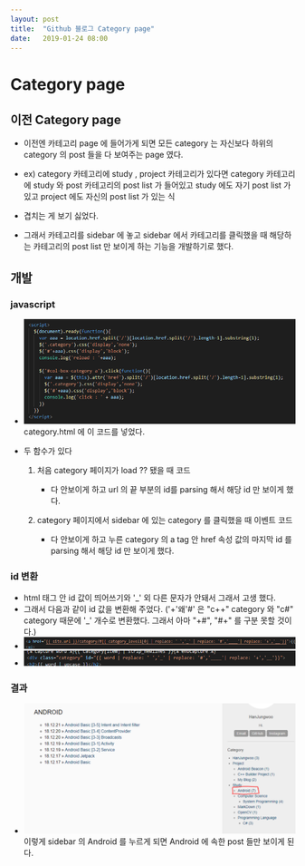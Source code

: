```yaml
---
layout: post
title:  "Github 블로그 Category page"
date:   2019-01-24 08:00
---
```


# Category page

## 이전 Category page

* 이전엔 카테고리 page 에 들어가게 되면 모든 category 는 자신보다 하위의 category 의 post 들을 다 보여주는 page 였다.
* ex) category 카테고리에 study , project 카테고리가 있다면 category 카테고리에 study 와 post 카테고리의 post list 가 들어있고 study 에도 자기 post list 가 있고 project 에도 자신의 post list 가 있는 식

* 겹치는 게 보기 싫었다.
* 그래서 카테고리를 sidebar 에 놓고 sidebar 에서 카테고리를 클릭했을 때 해당하는 카테고리의 post list 만 보이게 하는 기능을 개발하기로 했다.

## 개발

### javascript

* <img src="/resource/img/blogcategorypage.PNG"> category.html 에 이 코드를 넣었다.

* 두 함수가 있다
    1. 처음 category 페이지가 load ?? 됐을 때 코드
        * 다 안보이게 하고 url 의 끝 부분의 id를 parsing 해서 해당 id 만 보이게 했다. 

    2. category 페이지에서 sidebar 에 있는 category 를 클릭했을 때 이벤트 코드
        * 다 안보이게 하고 누른 category 의 a tag 안 href 속성 값의 마지막 id 를 parsing 해서 해당 id 만 보이게 했다.

### id 변환

* html 태그 안 id 값이 띄어쓰기와 '_' 외 다른 문자가 안돼서 그래서 고생 했다.
* 그래서 다음과 같이 id 값을 변환해 주었다. ('+'왜'#' 은 "c++" category 와 "c#" category 때문에 '_' 개수로 변환했다. 그래서 아마 "+#", "#+" 를 구분 못할 것이다.)
* <img src="/resource/img/blogcategorypage(2).PNG">
* <img src="/resource/img/blogcategorypage(3).PNG">

### 결과
* <img src="/resource/img/blogcategorypage(1).PNG"> 
    이렇게 sidebar 의 Android 를 누르게 되면 Android 에 속한 post 들만 보이게 된다.